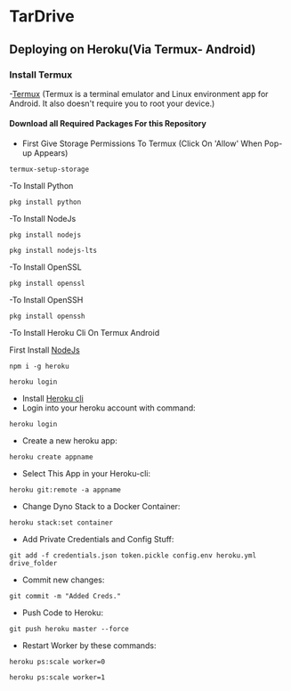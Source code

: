 # TarDrive
## Deploying on Heroku(Via Termux- Android)

### Install Termux
-[Termux](https://termux.com/)
(Termux is a terminal emulator and Linux environment app for Android. It also doesn't require you to root your device.)

#### Download all Required Packages For this Repository
- First Give Storage Permissions To Termux (Click On 'Allow' When Pop-up Appears)
```
termux-setup-storage
```
-To Install Python
```
pkg install python
```
-To Install NodeJs
```
pkg install nodejs
```
```
pkg install nodejs-lts
```
-To Install OpenSSL
```
pkg install openssl
```
-To Install OpenSSH
```
pkg install openssh
```
-To Install Heroku Cli On Termux Android

First Install [NodeJs](https://github.com/com/TarDrive/README.md/19)
```
npm i -g heroku
```
```
heroku login
```


- Install [Heroku cli](https://devcenter.heroku.com/articles/heroku-cli)
- Login into your heroku account with command:
```
heroku login
```
- Create a new heroku app:
```
heroku create appname	
```
- Select This App in your Heroku-cli: 
```
heroku git:remote -a appname
```
- Change Dyno Stack to a Docker Container:
```
heroku stack:set container
```
- Add Private Credentials and Config Stuff:
```
git add -f credentials.json token.pickle config.env heroku.yml drive_folder
```
- Commit new changes:
```
git commit -m "Added Creds."
```
- Push Code to Heroku:
```
git push heroku master --force
```
- Restart Worker by these commands:
```
heroku ps:scale worker=0
```
```
heroku ps:scale worker=1	 
